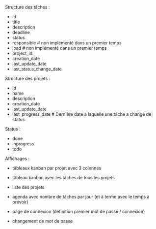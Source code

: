 Structure des tâches :
- id
- title
- description
- deadline
- status
- responsible # non implémenté dans un premier temps
- load # non implémenté dans un premier temps
- project_id
- creation_date
- last_update_date
- last_status_change_date


Structure des projets :
- id
- name
- description
- creation_date
- last_update_date
- last_progress_date # Dernière date à laquelle une tâche a changé de status


Status :
- done
- inprogress
- todo

Affichages :
- tâbleaux kanban par projet avec 3 colonnes
- tâbleau kanban avec les tâches de tous les projets
- liste des projets
- agenda avec nombre de tâches par jour (et à terme avec le temps à prévoir)

- page de connexion (définition premier mot de passe / connexion)
- changement de mot de passe
